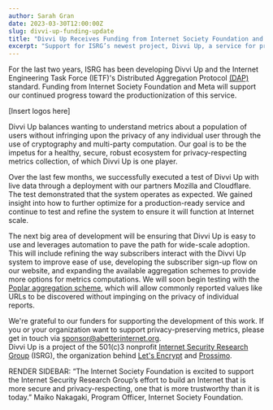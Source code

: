 ```yaml
---
author: Sarah Gran
date: 2023-03-30T12:00:00Z
slug: divvi-up-funding-update
title: "Divvi Up Receives Funding from Internet Society Foundation and Meta"
excerpt: "Support for ISRG’s newest project, Divvi Up, a service for privacy-preserving metrics"
---
```


For the last two years, ISRG has been developing Divvi Up and the Internet Engineering Task Force (IETF)'s Distributed Aggregation Protocol [(DAP)](https://www.ietf.org/archive/id/draft-ietf-ppm-dap-02.html) standard. Funding from Internet Society Foundation and Meta will support our continued progress toward the productionization of this service.

[Insert logos here]

Divvi Up balances wanting to understand metrics about a population of users without infringing upon the privacy of any individual user through the use of cryptography and multi-party computation. Our goal is to be the impetus for a healthy, secure, robust ecosystem for privacy-respecting metrics collection, of which Divvi Up is one player.

Over the last few months, we successfully executed a test of Divvi Up with live data through a deployment with our partners Mozilla and Cloudflare. The test demonstrated that the system operates as expected. We gained insight into how to further optimize for a production-ready service and continue to test and refine the system to ensure it will function at Internet scale.

The next big area of development will be ensuring that Divvi Up is easy to use and leverages automation to pave the path for wide-scale adoption. This will include refining the way subscribers interact with the Divvi Up system to improve ease of use, developing the subscriber sign-up flow on our website, and expanding the available aggregation schemes to provide more options for metrics computations. We will soon begin testing with the [Poplar aggregation scheme](https://eprint.iacr.org/2021/017.pdf), which will allow commonly reported values like URLs to be discovered without impinging on the privacy of individual reports.

We're grateful to our funders for supporting the development of this work. If you or your organization want to support privacy-preserving metrics, please get in touch via sponsor@abetterinternet.org.\
Divvi Up is a project of the 501(c)3 nonprofit [Internet Security Research Group](https://abetterinternet.org/) (ISRG), the organization behind [Let's Encrypt](https://letsencrypt.org/) and [Prossimo](https://www.memorysafety.org/).

RENDER SIDEBAR: “The Internet Society Foundation is excited to support the Internet Security Research Group’s effort to build an Internet that is more secure and privacy-respecting, one that is more trustworthy than it is today.” Maiko Nakagaki, Program Officer, Internet Society Foundation.